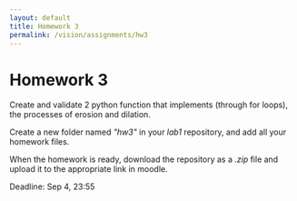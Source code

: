 ```yaml
---
layout: default
title: Homework 3
permalink: /vision/assignments/hw3
---
```


# Homework 3

Create and validate 2 python function that implements (through for loops), the processes of erosion and dilation.

Create a new folder named *"hw3"* in your *lab1* repository, and add all your homework files.

When the homework is ready, download the repository as a *.zip* file and upload it to the appropriate link in moodle.

Deadline: Sep 4, 23:55

